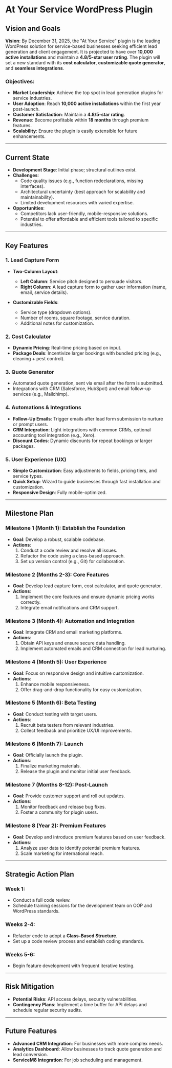 # At Your Service WordPress Plugin

## Vision and Goals
**Vision**: By December 31, 2025, the "At Your Service" plugin is the leading WordPress solution for service-based businesses seeking efficient lead generation and client engagement. It is projected to have over **10,000 active installations** and maintain a **4.8/5-star user rating**. The plugin will set a new standard with its **cost calculator**, **customizable quote generator**, and **seamless integrations**.

### Objectives:
- **Market Leadership**: Achieve the top spot in lead generation plugins for service industries.
- **User Adoption**: Reach **10,000 active installations** within the first year post-launch.
- **Customer Satisfaction**: Maintain a **4.8/5-star rating**.
- **Revenue**: Become profitable within **18 months** through premium features.
- **Scalability**: Ensure the plugin is easily extensible for future enhancements.

---

## Current State
- **Development Stage**: Initial phase; structural outlines exist.
- **Challenges**:
    - Code quality issues (e.g., function redeclarations, missing interfaces).
    - Architectural uncertainty (best approach for scalability and maintainability).
    - Limited development resources with varied expertise.
- **Opportunities**:
    - Competitors lack user-friendly, mobile-responsive solutions.
    - Potential to offer affordable and efficient tools tailored to specific industries.

---

## Key Features
### 1. Lead Capture Form
- **Two-Column Layout**:
  - **Left Column**: Service pitch designed to persuade visitors.
  - **Right Column**: A lead capture form to gather user information (name, email, service details).

- **Customizable Fields**:
  - Service type (dropdown options).
  - Number of rooms, square footage, service duration.
  - Additional notes for customization.

### 2. Cost Calculator
- **Dynamic Pricing**: Real-time pricing based on input.
- **Package Deals**: Incentivize larger bookings with bundled pricing (e.g., cleaning + pest control).

### 3. Quote Generator
- Automated quote generation, sent via email after the form is submitted.
- Integrations with CRM (Salesforce, HubSpot) and email follow-up services (e.g., Mailchimp).

### 4. Automations & Integrations
- **Follow-Up Emails**: Trigger emails after lead form submission to nurture or prompt users.
- **CRM Integration**: Light integrations with common CRMs, optional accounting tool integration (e.g., Xero).
- **Discount Codes**: Dynamic discounts for repeat bookings or larger packages.

### 5. User Experience (UX)
- **Simple Customization**: Easy adjustments to fields, pricing tiers, and service types.
- **Quick Setup**: Wizard to guide businesses through fast installation and customization.
- **Responsive Design**: Fully mobile-optimized.

---

## Milestone Plan
### Milestone 1 (Month 1): Establish the Foundation
- **Goal**: Develop a robust, scalable codebase.
- **Actions**:
    1. Conduct a code review and resolve all issues.
    2. Refactor the code using a class-based approach.
    3. Set up version control (e.g., Git) for collaboration.

### Milestone 2 (Months 2-3): Core Features
- **Goal**: Develop lead capture form, cost calculator, and quote generator.
- **Actions**:
    1. Implement the core features and ensure dynamic pricing works correctly.
    2. Integrate email notifications and CRM support.

### Milestone 3 (Month 4): Automation and Integration
- **Goal**: Integrate CRM and email marketing platforms.
- **Actions**:
    1. Obtain API keys and ensure secure data handling.
    2. Implement automated emails and CRM connection for lead nurturing.

### Milestone 4 (Month 5): User Experience
- **Goal**: Focus on responsive design and intuitive customization.
- **Actions**:
    1. Enhance mobile responsiveness.
    2. Offer drag-and-drop functionality for easy customization.

### Milestone 5 (Month 6): Beta Testing
- **Goal**: Conduct testing with target users.
- **Actions**:
    1. Recruit beta testers from relevant industries.
    2. Collect feedback and prioritize UX/UI improvements.

### Milestone 6 (Month 7): Launch
- **Goal**: Officially launch the plugin.
- **Actions**:
    1. Finalize marketing materials.
    2. Release the plugin and monitor initial user feedback.

### Milestone 7 (Months 8-12): Post-Launch
- **Goal**: Provide customer support and roll out updates.
- **Actions**:
    1. Monitor feedback and release bug fixes.
    2. Foster a community for plugin users.

### Milestone 8 (Year 2): Premium Features
- **Goal**: Develop and introduce premium features based on user feedback.
- **Actions**:
    1. Analyze user data to identify potential premium features.
    2. Scale marketing for international reach.

---

## Strategic Action Plan
### Week 1:
- Conduct a full code review.
- Schedule training sessions for the development team on OOP and WordPress standards.

### Weeks 2-4:
- Refactor code to adopt a **Class-Based Structure**.
- Set up a code review process and establish coding standards.

### Weeks 5-6:
- Begin feature development with frequent iterative testing.

---

## Risk Mitigation
- **Potential Risks**: API access delays, security vulnerabilities.
- **Contingency Plans**: Implement a time buffer for API delays and schedule regular security audits.

---

## Future Features
- **Advanced CRM Integration**: For businesses with more complex needs.
- **Analytics Dashboard**: Allow businesses to track quote generation and lead conversion.
- **ServiceM8 Integration**: For job scheduling and management.

